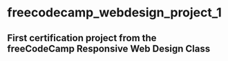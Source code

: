 # freecodecamp_webdesign_project_1

## First certification project from the freeCodeCamp Responsive Web Design Class
